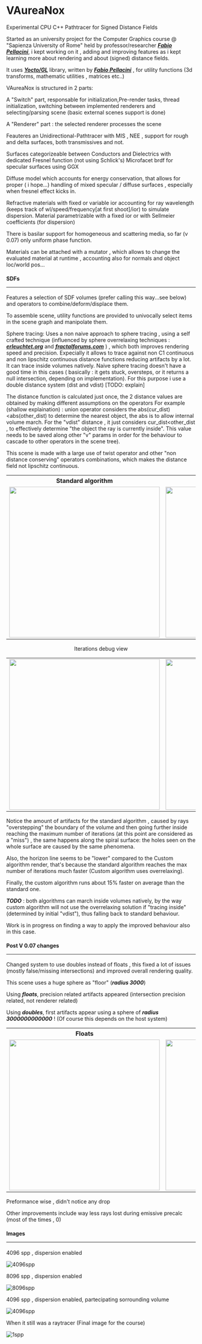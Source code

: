 # VAureaNox
Experimental CPU C++ Pathtracer for Signed Distance Fields

Started as an university project for the Computer Graphics course @ "Sapienza University of Rome" held by professor/researcher [***Fabio Pellacini***](https://github.com/xelatihy), i kept working on it , adding and improving features as i kept learning more about rendering and about (signed) distance fields.

It uses [***Yocto/GL***](https://github.com/xelatihy/yocto-gl) library, written by [***Fabio Pellacini***](https://github.com/xelatihy) , for utility functions (3d transforms, mathematic utilities , matrices etc..) 


VAureaNox is structured in 2 parts:

A "Switch" part, responsable for initialization,Pre-render tasks, thread initialization, switching between implemented renderers and selecting/parsing scene (basic external scenes support is done)

A "Renderer" part : the selected renderer processes the scene


Feauteres an Unidirectional-Pathtracer with MIS , NEE , support for rough and delta surfaces, both transmissives and not.

Surfaces categorizeable between Conductors and Dielectrics with dedicated Fresnel function (not using Schlick's)
Microfacet brdf for specular surfaces using GGX

Diffuse model which accounts for energy conservation, that allows for proper ( i hope...) handling of mixed specular / diffuse surfaces , especially when fresnel effect kicks in.

Refractive materials with fixed or variable ior accounting for ray wavelength (keeps track of wl/speed/frequency[at first shoot]/ior) to simulate dispersion. Material parametrizable with a fixed ior or with Sellmeier coefficients (for dispersion)

There is basilar support for homogeneous and scattering media, so far (v 0.07) only uniform phase function.

Materials can be attached with a mutator , which allows to change the evaluated material at runtime , accounting also for normals and object loc/world pos...

<h4>
  <b>SDFs</b>
  <hr />
</h4>

Features a selection of SDF volumes (prefer calling this way...see below) and operators to combine/deform/displace them.

To assemble scene, utility functions are provided to univocally select items in the scene graph and manipolate them.

Sphere tracing: Uses a non naive approach to sphere tracing , using a self crafted technique (influenced by sphere overrelaxing techniques : [***erleuchtet.org***](http://erleuchtet.org/~cupe/permanent/enhanced_sphere_tracing.pdf) and [***fractalforums.com***](http://www.fractalforums.com/3d-fractal-generation/enhanced-sphere-tracing-paper/) ) , which both improves rendering speed and precision.
Expecially it allows to trace against non C1 continuous and non lipschitz continuous distance functions reducing artifacts by a lot.
It can trace inside volumes natively.
Naive sphere tracing doesn't have a good time in this cases ( basically : it gets stuck, oversteps, or it returns a null intersection, depending on implementation).
For this purpose i use a double distance system (dist and vdist) [TODO: explain]

The distance function is calculated just once, the 2 distance values are obtained by making different assumptions on the operators
For example (shallow explaination) : union operator considers the abs(cur_dist)<abs(other_dist) to determine the nearest object, the abs is to allow internal volume march. For the "vdist" distance , it just considers cur_dist<other_dist , to effectively determine "the object the ray is currently inside". This value needs to be saved along other "v" params in order for the behaviour to cascade to other operators in the scene tree).

This scene is made with a large use of twist operator and other "non distance conserving" operators combinations, which makes the distance field not lipschitz continuous.

<table>
  <tr>
    <th>Standard algorithm</th>
    <th>Custom algorithm</th>
  </tr>
  <tr>
    <td><img src="https://github.com/RisingDaystar/VAureaNox/blob/master/Images/VAureaNox_img01.jpg" width="400"></td>
    <td><img src="https://github.com/RisingDaystar/VAureaNox/blob/master/Images/VAureaNox_img00.jpg" width="400"></td>
  </tr>
</table>

<p size="10px" align="center">Iterations debug view</p>

<table>
  <tr>
    <td><img src="https://github.com/RisingDaystar/VAureaNox/blob/master/Images/VAureaNox_img03.jpg" width="400"></td>
    <td><img src="https://github.com/RisingDaystar/VAureaNox/blob/master/Images/VAureaNox_img02.jpg" width="400"></td>
  </tr>
</table>

Notice the amount of artifacts for the standard algorithm , caused by rays "overstepping" the boundary of the volume and then going further inside reaching the maximum number of iterations (at this point are considered as a "miss") , the same happens along the spiral surface: the holes seen on the whole surface are caused by the same phenomena.

Also, the horizon line seems to be "lower" compared to the Custom algorithm render, that's because the standard algorithm reaches the max number of iterations much faster (Custom algorithm uses overrelaxing).

Finally, the custom algorithm runs about 15% faster on average than the standard one.


***TODO*** : both algorithms can march inside volumes natively, by the way custom algorithm will not use the overrelaxing solution if "tracing inside" (determined by initial "vdist"), thus falling back to standard behaviour.

Work is in progress on finding a way to apply the improved behaviour also in this case.

<h4>
  <b>Post V 0.07 changes</b>
  <hr />
</h4>

Changed system to use doubles instead of floats , this fixed a lot of issues (mostly false/missing intersections) and improved  overall rendering quality.

This scene uses a huge sphere as "floor" (***radius 3000***)

Using ***floats***, precision related artifacts appeared (intersection precision related, not renderer related) 

Using ***doubles***, first artifacts appear using a sphere of ***radius 3000000000000*** !
(Of course this depends on the host system) 

<table>
  <tr>
    <th>Floats</th>
    <th>Doubles</th>
  </tr>
  <tr>
    <td><img src="https://github.com/RisingDaystar/VAureaNox/blob/master/Images/VAureaNox_ParsingTest_648x480_PathTracer_spec_spp32.jpg" width="400"></td>
    <td><img src="https://github.com/RisingDaystar/VAureaNox/blob/master/Images/VAureaNox_ParsingTest_648x480_PathTracer_spec_spp32_doubles.jpg" width="400"></td>
  </tr>
</table>

Preformance wise , didn't notice any drop

Other improvements include way less rays lost during emissive precalc (most of the times , 0)


<h4>
  <b>Images</b>
  <hr />
</h4>

4096 spp , dispersion enabled

![4096spp](https://github.com/RisingDaystar/VAureaNox/blob/master/Images/VAureaNox_cornell_648x480_PathTracer_spec_spp4096.jpg)

8096 spp , dispersion enabled

![8096spp](https://github.com/RisingDaystar/VAureaNox/blob/master/Images/VAureaNox_cornell_648x480_PathTracer_spec_spp8192.jpg)

4096 spp , dispersion enabled, partecipating sorrounding volume

![4096spp](https://github.com/RisingDaystar/VAureaNox/blob/master/Images/VAureaNox_cornell_648x480_PathTracer_spec_spp4096_2.jpg)

When it still was a raytracer (Final image for the course)

![1spp](https://github.com/RisingDaystar/VAureaNox/blob/master/Images/VRising_spider_1920x1080.png)

